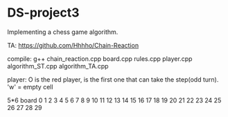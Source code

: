 # DS-project3
Implementing a chess game algorithm.

TA: https://github.com/Hhhho/Chain-Reaction

compile: 
g++ chain_reaction.cpp board.cpp rules.cpp player.cpp algorithm_ST.cpp algorithm_TA.cpp

player:
O is the red player, is the first one that can take the step(odd turn).
'w' = empty cell

5*6 board
0   1   2   3   4   5
6   7   8   9   10  11
12  13  14  15  16  17
18  19  20  21  22  23
24  25  26  27  28  29
